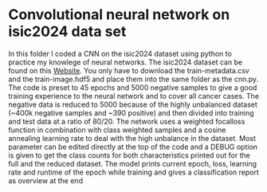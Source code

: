 # Convolutional neural network on isic2024 data set

In this folder I coded a CNN on the isic2024 dataset using python to practice my knowlege of neural networks. The isic2024 dataset can be found on this [Website](https://www.kaggle.com/competitions/isic-2024-challenge/data). You only have to download the train-metadata.csv and the train-image.hdf5 and place them into the same folder as the cnn.py. The code is preset to 45 epochs and 5000 negative samples to give a good training experience to the neural network and to cover all cancer cases. The negative data is reduced to 5000 because of the highly unbalanced dataset (~400k negative samples and ~390 positive) and then divided into training and test data at a ratio of 80/20. The network uses a weighted focalloss function in combination with class weighted samples and a cosine annealing learning rate to deal with the high unbalance in the dataset. Most parameter can be edited directly at the top of the code and a DEBUG option is given to get the class counts for both characteristics printed out for the full and the reduced dataset. The model prints current epoch, loss, learning rate and runtime of the epoch while training and gives a classification report as overview at the end
